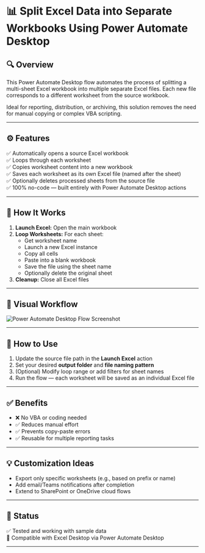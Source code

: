# 📊 Split Excel Data into Separate Workbooks Using Power Automate Desktop

## 🔍 Overview

This Power Automate Desktop flow automates the process of splitting a multi-sheet Excel workbook into multiple separate Excel files. Each new file corresponds to a different worksheet from the source workbook.

Ideal for reporting, distribution, or archiving, this solution removes the need for manual copying or complex VBA scripting.

---

## ⚙️ Features

✅ Automatically opens a source Excel workbook  
✅ Loops through each worksheet  
✅ Copies worksheet content into a new workbook  
✅ Saves each worksheet as its own Excel file (named after the sheet)  
✅ Optionally deletes processed sheets from the source file  
✅ 100% no-code — built entirely with Power Automate Desktop actions

---

## 🔁 How It Works

1. **Launch Excel:** Open the main workbook  
2. **Loop Worksheets:** For each sheet:
   - Get worksheet name
   - Launch a new Excel instance
   - Copy all cells
   - Paste into a blank workbook
   - Save the file using the sheet name
   - Optionally delete the original sheet
3. **Cleanup:** Close all Excel files

---

## 🧠 Visual Workflow

![Power Automate Desktop Flow Screenshot](<https://github.com/Kashyapdhimmar/Excel-Workbook-Splitter-Power-Automate-Desktop-Project/blob/a73028d98bf153df6ef9979cc335da967d268e27/Screenshot.png>
)

---

## 🚀 How to Use

1. Update the source file path in the **Launch Excel** action  
2. Set your desired **output folder** and **file naming pattern**  
3. (Optional) Modify loop range or add filters for sheet names  
4. Run the flow — each worksheet will be saved as an individual Excel file

---

## ✅ Benefits

- ❌ No VBA or coding needed  
- ✅ Reduces manual effort  
- ✅ Prevents copy-paste errors  
- ✅ Reusable for multiple reporting tasks

---

## 💡 Customization Ideas

- Export only specific worksheets (e.g., based on prefix or name)
- Add email/Teams notifications after completion
- Extend to SharePoint or OneDrive cloud flows

---

## 🏁 Status

✅ Tested and working with sample data  
📂 Compatible with Excel Desktop via Power Automate Desktop

---

